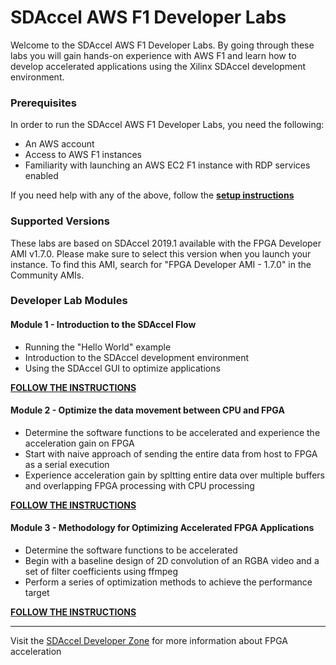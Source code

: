 # SDAccel AWS F1 Developer Labs


Welcome to the SDAccel AWS F1 Developer Labs. By going through these labs you will gain hands-on experience with AWS F1 and learn how to develop accelerated applications using the Xilinx SDAccel development environment.

### Prerequisites

In order to run the SDAccel AWS F1 Developer Labs, you need the following:
* An AWS account
* Access to AWS F1 instances
* Familiarity with launching an AWS EC2 F1 instance with RDP services enabled

If you need help with any of the above, follow the [**setup instructions**](./setup/instructions.md)

### Supported Versions

These labs are based on SDAccel 2019.1 available with the FPGA Developer AMI v1.7.0. Please make sure to select this version when you launch your instance. To find this AMI, search for "FPGA Developer AMI - 1.7.0" in the Community AMIs.

### Developer Lab Modules

#### Module 1 - Introduction to the SDAccel Flow
* Running the "Hello World" example
* Introduction to the SDAccel development environment
* Using the SDAccel GUI to optimize applications

[**FOLLOW THE INSTRUCTIONS**](./modules/module_01/README.md)

#### Module 2 - Optimize the data movement between CPU and FPGA
* Determine the software functions to be accelerated and experience the acceleration gain on FPGA
* Start with naive approach of sending the entire data from host to FPGA as a serial execution
* Experience acceleration gain by spltting entire data over multiple buffers and overlapping FPGA processing with CPU processing

[**FOLLOW THE INSTRUCTIONS**](./modules/module_02/README.md)

#### Module 3 - Methodology for Optimizing Accelerated FPGA Applications
* Determine the software functions to be accelerated
* Begin with a baseline design of 2D convolution of an RGBA video and a set of filter coefficients using ffmpeg
* Perform a series of optimization methods to achieve the performance target

[**FOLLOW THE INSTRUCTIONS**](./modules/module_03/README.md)

---------------------------------------

Visit the [SDAccel Developer Zone](https://www.xilinx.com/products/design-tools/software-zone/sdaccel.html) for more information about FPGA acceleration
